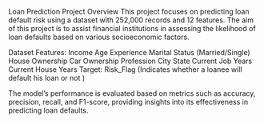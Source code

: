 Loan Prediction Project
Overview
This project focuses on predicting loan default risk using a dataset with 252,000 records and 12 features. 
The aim of this project is to assist financial institutions in assessing the likelihood of loan defaults based on various socioeconomic factors.

Dataset
Features:
Income
Age
Experience
Marital Status (Married/Single)
House Ownership
Car Ownership
Profession
City
State
Current Job Years
Current House Years
Target: Risk_Flag (Indicates whether a loanee will default his loan or not )

The model’s performance is evaluated based on metrics such as accuracy, precision, recall, and F1-score, providing insights into its effectiveness in predicting loan defaults.
